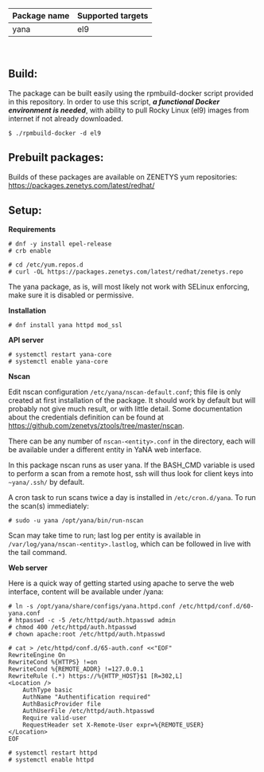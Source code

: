 | Package&nbsp;name | Supported&nbsp;targets |
| :--- | :--- |
| yana | el9 |
<br/>

## Build:

The package can be built easily using the rpmbuild-docker script provided
in this repository. In order to use this script, _**a functional Docker
environment is needed**_, with ability to pull Rocky Linux (el9) images
from internet if not already downloaded.

```
$ ./rpmbuild-docker -d el9
```

## Prebuilt packages:

Builds of these packages are available on ZENETYS yum repositories:<br/>
https://packages.zenetys.com/latest/redhat/

## Setup:

**Requirements**

```
# dnf -y install epel-release
# crb enable

# cd /etc/yum.repos.d
# curl -OL https://packages.zenetys.com/latest/redhat/zenetys.repo
```

The yana package, as is, will most likely not work with SELinux enforcing, make sure it is disabled or permissive.

**Installation**

```
# dnf install yana httpd mod_ssl
```

**API server**

```
# systemctl restart yana-core
# systemctl enable yana-core
```

**Nscan**

Edit nscan configuration `/etc/yana/nscan-default.conf`; this file is only created at first installation of the package. It should work by default but will probably not give much result, or with little detail. Some documentation about the credentials definition can be found at https://github.com/zenetys/ztools/tree/master/nscan.

There can be any number of `nscan-<entity>.conf` in the directory, each will be available under a different entity in YaNA web interface.

In this package nscan runs as user yana. If the BASH_CMD variable is used to perform a scan from a remote host, ssh will thus look for client keys into `~yana/.ssh/` by default.

A cron task to run scans twice a day is installed in `/etc/cron.d/yana`. To run the scan(s) immediately:

```
# sudo -u yana /opt/yana/bin/run-nscan
```

Scan may take time to run; last log per entity is available in `/var/log/yana/nscan-<entity>.lastlog`, which can be followed in live with the tail command.

**Web server**

Here is a quick way of getting started using apache to serve the web interface, content will be available under /yana:

```
# ln -s /opt/yana/share/configs/yana.httpd.conf /etc/httpd/conf.d/60-yana.conf
# htpasswd -c -5 /etc/httpd/auth.htpasswd admin
# chmod 400 /etc/httpd/auth.htpasswd
# chown apache:root /etc/httpd/auth.htpasswd

# cat > /etc/httpd/conf.d/65-auth.conf <<"EOF"
RewriteEngine On
RewriteCond %{HTTPS} !=on
RewriteCond %{REMOTE_ADDR} !=127.0.0.1
RewriteRule (.*) https://%{HTTP_HOST}$1 [R=302,L]
<Location />
    AuthType basic
    AuthName "Authentification required"
    AuthBasicProvider file
    AuthUserFile /etc/httpd/auth.htpasswd
    Require valid-user
    RequestHeader set X-Remote-User expr=%{REMOTE_USER}
</Location>
EOF

# systemctl restart httpd
# systemctl enable httpd
```
